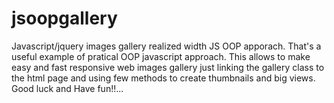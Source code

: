 # jsoopgallery
Javascript/jquery images gallery realized width JS OOP apporach.
That's a useful example of pratical OOP javascript approach. This allows to make easy and fast responsive web images gallery just linking the gallery class to the html page
and using few methods to create thumbnails and big views. 
Good luck and Have fun!!...

